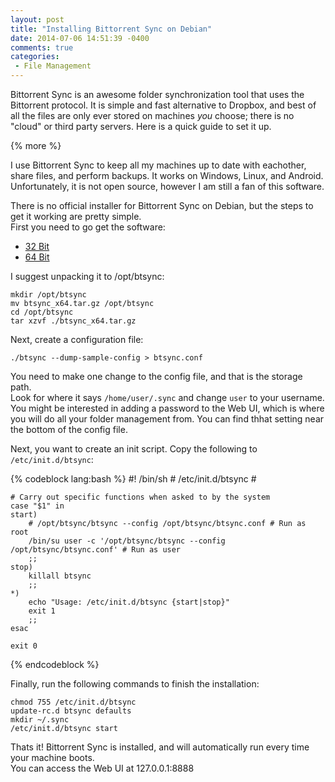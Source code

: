 ```yaml
---
layout: post
title: "Installing Bittorrent Sync on Debian"
date: 2014-07-06 14:51:39 -0400
comments: true
categories: 
 - File Management
---
```


Bittorrent Sync is an awesome folder synchronization tool that uses the Bittorrent protocol. 
It is simple and fast alternative to Dropbox, and best of all the files are only ever stored on machines *you* choose; there is no "cloud" or third party servers.
Here is a quick guide to set it up.

{% more %}

I use Bittorrent Sync to keep all my machines up to date with eachother, share files, and perform backups. It works on Windows, Linux, and Android. 
Unfortunately, it is not open source, however I am still a fan of this software.

There is no official installer for Bittorrent Sync on Debian, but the steps to get it working are pretty simple.  
First you need to go get the software: 

 - [32 Bit](http://www.bittorrent.com/sync/downloads/complete/os/i386)
 - [64 Bit](http://www.bittorrent.com/sync/downloads/complete/os/x64)
 
I suggest unpacking it to /opt/btsync:

    mkdir /opt/btsync
    mv btsync_x64.tar.gz /opt/btsync
    cd /opt/btsync
    tar xzvf ./btsync_x64.tar.gz
    
Next, create a configuration file:

    ./btsync --dump-sample-config > btsync.conf
    
You need to make one change to the config file, and that is the storage path.  
Look for where it says `/home/user/.sync` and change `user` to your username.  
You might be interested in adding a password to the Web UI, which is where you will do all your folder management from. You can find thhat setting near the bottom of the config file.

Next, you want to create an init script. Copy the following to `/etc/init.d/btsync`:

{% codeblock lang:bash %}
    #! /bin/sh
    # /etc/init.d/btsync
    #
    
    # Carry out specific functions when asked to by the system
    case "$1" in
    start)
        # /opt/btsync/btsync --config /opt/btsync/btsync.conf # Run as root
        /bin/su user -c '/opt/btsync/btsync --config /opt/btsync/btsync.conf' # Run as user
        ;;
    stop)
        killall btsync
        ;;
    *)
        echo "Usage: /etc/init.d/btsync {start|stop}"
        exit 1
        ;;
    esac
    
    exit 0
{% endcodeblock %}
    
Finally, run the following commands to finish the installation:

    chmod 755 /etc/init.d/btsync
    update-rc.d btsync defaults
    mkdir ~/.sync
    /etc/init.d/btsync start
    
Thats it! Bittorrent Sync is installed, and will automatically run every time your machine boots.  
You can access the Web UI at 127.0.0.1:8888
